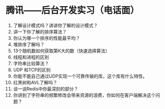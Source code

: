 # 腾讯——后台开发实习（电话面）

1. 了解设计模式吗？讲讲你了解的设计模式？
2. 讲一下你了解的排序算法？
3. 你认为哪一个排序的性能最平均？
4. 堆排序了解吗？
5. 13个随机数如何获取第K大的数（快速选择算法）
6. 线程和进程的区别
7. 字符串比较算法？
8. UDP 和TCP的区别
9. 你能不能自己通过UDP实现一个可靠传输的库，这个库有什么特性。
10. 红黑树和AVL了解吗？
11. 谈一谈Redis中你最深刻的部分？
12. 你讲到了字符串的频繁修改会带来资源的浪费，你如何在客户端解决这个问题？

